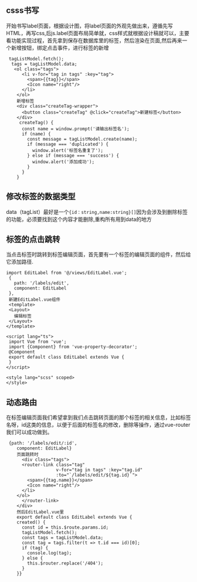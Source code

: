 ## csss书写
开始书写label页面，根据设计图，将label页面的外观先做出来，遵循先写HTML，再写css,后js.label页面布局简单就，css样式就根据设计稿就可以，主要看功能实现过程，首先拿到保存在数据库里的标签，然后渲染在页面,然后再来一个新增按钮，绑定点击事件，进行标签的新增
```
 tagListModel.fetch();
  tags = tagListModel.data;
   <ol class="tags">
      <li v-for="tag in tags" :key="tag">
        <span>{{tag}}</span>
        <Icon name="right"/>
      </li>
    </ol>
    新增标签
    <div class="createTag-wrapper">
      <button class="createTag" @click="createTag">新建标签</button>
    </div>
     createTag() {
      const name = window.prompt('请输出标签名');
      if (name) {
        const message = tagListModel.create(name);
        if (message === 'duplicated') {
          window.alert('标签名重复了');
        } else if (message === 'success') {
          window.alert('添加成功');
        }
      }
    }
  ```
 ## 修改标签的数据类型
 data（tagList）最好是一个`{id：string,name:string}[]`因为会涉及到删除标签的功能，必须要找到这个内容才能删除,重构所有用到data的地方

## 标签的点击跳转
当点击标签时跳转到标签编辑页面，首先要有一个标签的编辑页面的组件，然后给它添加路径.
 ```
 import EditLabel from '@/views/EditLabel.vue';
  {
    path: '/labels/edit',
    component: EditLabel
  },
  新建EditLabel.vue组件
  <template>
  <Layout>
    编辑标签
  </Layout>
</template>

<script lang="ts">
  import Vue from 'vue';
  import {Component} from 'vue-property-decorator';
  @Component
  export default class EditLabel extends Vue {
  }
</script>

<style lang="scss" scoped>
</style> 
```

## 动态路由
在标签编辑页面我们希望拿到我们点击跳转页面的那个标签的相关信息，比如标签名呀，id这类的信息，以便于后面的标签名的修改，删除等操作，通过vue-router我们可以成功做到。
```
 {path: '/labels/edit/:id',
    component: EditLabel}
    页面跳转时
      <div class="tags">
      <router-link class="tag"
                   v-for="tag in tags" :key="tag.id"
                   :to="`/labels/edit/${tag.id}`">
        <span>{{tag.name}}</span>
        <Icon name="right"/>
      </li>
    </ol>
      </router-link>
    </div>
    然后EditLabel.vue里
    export default class EditLabel extends Vue {
    created() {
      const id = this.$route.params.id;
      tagListModel.fetch();
      const tags = tagListModel.data;
      const tag = tags.filter(t => t.id === id)[0];
      if (tag) {
        console.log(tag);
      } else {
        this.$router.replace('/404');
      }
    }}
   ```
 
  